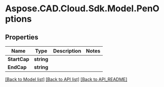 # Aspose.CAD.Cloud.Sdk.Model.PenOptions
## Properties

Name | Type | Description | Notes
------------ | ------------- | ------------- | -------------
**StartCap** | **string** |  | 
**EndCap** | **string** |  | 

[[Back to Model list]](API_README.md#documentation-for-models) [[Back to API list]](API_README.md#documentation-for-api-endpoints) [[Back to API_README]](API_README.md)

